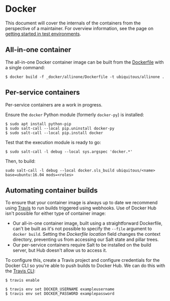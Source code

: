 # Docker

This document will cover the internals of the containers from the perspective of a maintainer. For overview information, see the page on [getting started in test environments](../getting-started/test.md).

## All-in-one container

The all-in-one Docker container image can be built from the [Dockerfile](../../Dockerfile) with a single command:

```
$ docker build -f _docker/allinone/Dockerfile -t ubiquitous/allinone .
```

## Per-service containers

Per-service containers are a work in progress.

Ensure the `docker` Python module (formerly `docker-py`) is installed:

```
$ sudo apt install python-pip
$ sudo salt-call --local pip.uninstall docker-py
$ sudo salt-call --local pip.install docker
```

Test that the execution module is ready to go:

```
$ sudo salt-call -l debug --local sys.argspec 'docker.*'
```

Then, to build:

```
sudo salt-call -l debug --local docker.sls_build ubiquitous/<name> base=ubuntu:16.04 mods=<roles>
```

## Automating container builds

To ensure that your container image is always up to date we recommend using [Travis](https://travis-ci.org/) to run builds triggered using webhooks. Use of Docker Hub isn't possible for either type of container image:

* Our all-in-one container image, built using a straightforward Dockerfile, can't be built as it's not possible to specify the `--file` argument to `docker build`. Setting the _Dockerfile location_ field changes the context directory, preventing us from accessing our Salt state and pillar trees.
* Our per-service containers require Salt to be installed on the build server, but Hub doesn't allow us to access it.

To configure this, create a Travis project and configure credentials for the Docker CLI so you're able to push builds to Docker Hub. We can do this with the [Travis CLI](https://github.com/travis-ci/travis.rb):

```
$ travis enable

$ travis env set DOCKER_USERNAME exampleusername
$ travis env set DOCKER_PASSWORD examplepassword
```
